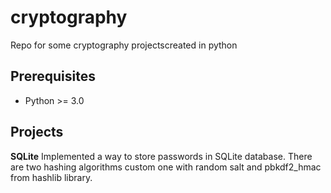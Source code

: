 # cryptography
Repo for some cryptography projectscreated in python


## Prerequisites

* Python >= 3.0

## Projects

**SQLite** 
Implemented a way to store passwords in SQLite database. There are two hashing algorithms custom one with random salt and pbkdf2_hmac from hashlib library.
